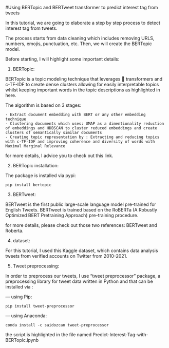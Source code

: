 #Using BERTopic and BERTweet transformer to predict interest tag from tweets

In this tutorial, we are going to elaborate a step by step process to detect interest tag from tweets.

The process starts from data cleaning which includes removing URLS, numbers, emojis, punctuation, etc. Then, we will create the BERTopic model.

Before starting, I will highlight some important details:

1. BERTopic:

BERTopic is a topic modeling technique that leverages 🤗 transformers and c-TF-IDF to create dense clusters allowing for easily interpretable topics whilst keeping important words in the topic descriptions as highlighted in here.

The algorithm is based on 3 stages:

    - Extract document embedding with BERT or any other embedding technique
    - Clustering documents which uses: UMAP as a dimentionality reduction of embeddings and HDBSCAN to cluster reduced embeddings and create clusters of semantically similar documents
    - Creating topic representation by : Extracting and reducing topics with c-TF-IDF and improving coherence and diversity of words with Maximal Marginal Relevance

 for more details, I advice you to check out this link.

2. BERTopic installation:

The package is installed via pypi:

    pip install bertopic

3. BERTweet:

BERTweet is the first public large-scale language model pre-trained for English Tweets. BERTweet is trained based on the RoBERTa (A Robustly Optimized BERT Pretraining Approach) pre-training procedure.

for more details, please check out those two references: BERTweet and Roberta.

4. dataset:

For this tutorial, I used this Kaggle dataset, which contains data analysis tweets from verified accounts on Twitter from 2010-2021.

5. Tweet preprocessing:

In order to preprocess our tweets, I use “tweet preprocessor” package, a preprocessing library for tweet data written in Python and that can be installed via :

— using Pip:

    pip install tweet-preprocessor

— using Anaconda:

    conda install -c saidozcan tweet-preprocessor

the script is highlighted in the file named Predict-Interest-Tag-with-BERTopic.ipynb
